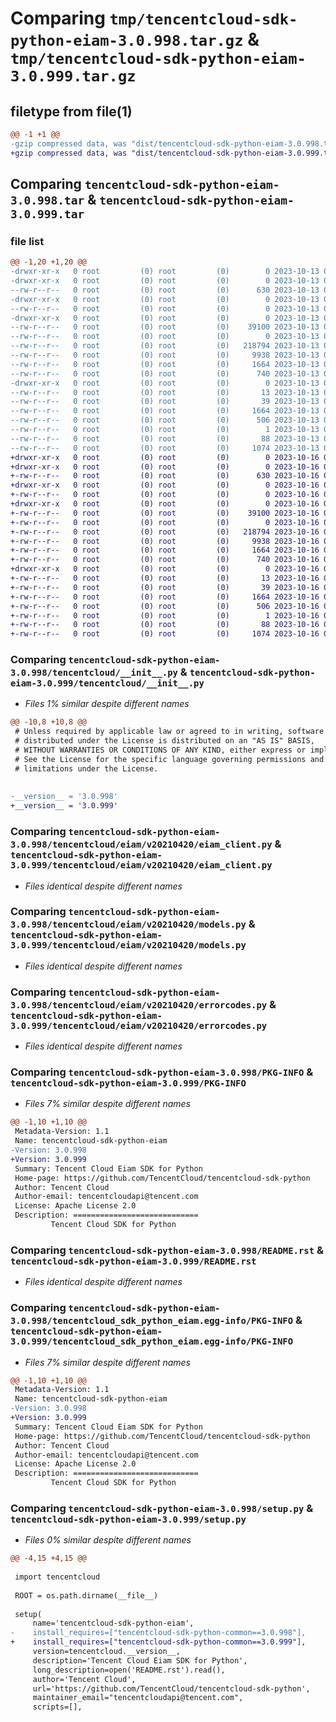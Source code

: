 # Comparing `tmp/tencentcloud-sdk-python-eiam-3.0.998.tar.gz` & `tmp/tencentcloud-sdk-python-eiam-3.0.999.tar.gz`

## filetype from file(1)

```diff
@@ -1 +1 @@
-gzip compressed data, was "dist/tencentcloud-sdk-python-eiam-3.0.998.tar", last modified: Fri Oct 13 00:27:40 2023, max compression
+gzip compressed data, was "dist/tencentcloud-sdk-python-eiam-3.0.999.tar", last modified: Mon Oct 16 00:26:58 2023, max compression
```

## Comparing `tencentcloud-sdk-python-eiam-3.0.998.tar` & `tencentcloud-sdk-python-eiam-3.0.999.tar`

### file list

```diff
@@ -1,20 +1,20 @@
-drwxr-xr-x   0 root         (0) root         (0)        0 2023-10-13 00:27:40.000000 tencentcloud-sdk-python-eiam-3.0.998/
-drwxr-xr-x   0 root         (0) root         (0)        0 2023-10-13 00:27:40.000000 tencentcloud-sdk-python-eiam-3.0.998/tencentcloud/
--rw-r--r--   0 root         (0) root         (0)      630 2023-10-13 00:27:39.000000 tencentcloud-sdk-python-eiam-3.0.998/tencentcloud/__init__.py
-drwxr-xr-x   0 root         (0) root         (0)        0 2023-10-13 00:27:40.000000 tencentcloud-sdk-python-eiam-3.0.998/tencentcloud/eiam/
--rw-r--r--   0 root         (0) root         (0)        0 2023-10-13 00:27:39.000000 tencentcloud-sdk-python-eiam-3.0.998/tencentcloud/eiam/__init__.py
-drwxr-xr-x   0 root         (0) root         (0)        0 2023-10-13 00:27:40.000000 tencentcloud-sdk-python-eiam-3.0.998/tencentcloud/eiam/v20210420/
--rw-r--r--   0 root         (0) root         (0)    39100 2023-10-13 00:27:39.000000 tencentcloud-sdk-python-eiam-3.0.998/tencentcloud/eiam/v20210420/eiam_client.py
--rw-r--r--   0 root         (0) root         (0)        0 2023-10-13 00:27:39.000000 tencentcloud-sdk-python-eiam-3.0.998/tencentcloud/eiam/v20210420/__init__.py
--rw-r--r--   0 root         (0) root         (0)   218794 2023-10-13 00:27:39.000000 tencentcloud-sdk-python-eiam-3.0.998/tencentcloud/eiam/v20210420/models.py
--rw-r--r--   0 root         (0) root         (0)     9938 2023-10-13 00:27:39.000000 tencentcloud-sdk-python-eiam-3.0.998/tencentcloud/eiam/v20210420/errorcodes.py
--rw-r--r--   0 root         (0) root         (0)     1664 2023-10-13 00:27:40.000000 tencentcloud-sdk-python-eiam-3.0.998/PKG-INFO
--rw-r--r--   0 root         (0) root         (0)      740 2023-10-13 00:27:39.000000 tencentcloud-sdk-python-eiam-3.0.998/README.rst
-drwxr-xr-x   0 root         (0) root         (0)        0 2023-10-13 00:27:40.000000 tencentcloud-sdk-python-eiam-3.0.998/tencentcloud_sdk_python_eiam.egg-info/
--rw-r--r--   0 root         (0) root         (0)       13 2023-10-13 00:27:40.000000 tencentcloud-sdk-python-eiam-3.0.998/tencentcloud_sdk_python_eiam.egg-info/top_level.txt
--rw-r--r--   0 root         (0) root         (0)       39 2023-10-13 00:27:40.000000 tencentcloud-sdk-python-eiam-3.0.998/tencentcloud_sdk_python_eiam.egg-info/requires.txt
--rw-r--r--   0 root         (0) root         (0)     1664 2023-10-13 00:27:40.000000 tencentcloud-sdk-python-eiam-3.0.998/tencentcloud_sdk_python_eiam.egg-info/PKG-INFO
--rw-r--r--   0 root         (0) root         (0)      506 2023-10-13 00:27:40.000000 tencentcloud-sdk-python-eiam-3.0.998/tencentcloud_sdk_python_eiam.egg-info/SOURCES.txt
--rw-r--r--   0 root         (0) root         (0)        1 2023-10-13 00:27:40.000000 tencentcloud-sdk-python-eiam-3.0.998/tencentcloud_sdk_python_eiam.egg-info/dependency_links.txt
--rw-r--r--   0 root         (0) root         (0)       88 2023-10-13 00:27:40.000000 tencentcloud-sdk-python-eiam-3.0.998/setup.cfg
--rw-r--r--   0 root         (0) root         (0)     1074 2023-10-13 00:27:39.000000 tencentcloud-sdk-python-eiam-3.0.998/setup.py
+drwxr-xr-x   0 root         (0) root         (0)        0 2023-10-16 00:26:58.000000 tencentcloud-sdk-python-eiam-3.0.999/
+drwxr-xr-x   0 root         (0) root         (0)        0 2023-10-16 00:26:58.000000 tencentcloud-sdk-python-eiam-3.0.999/tencentcloud/
+-rw-r--r--   0 root         (0) root         (0)      630 2023-10-16 00:26:57.000000 tencentcloud-sdk-python-eiam-3.0.999/tencentcloud/__init__.py
+drwxr-xr-x   0 root         (0) root         (0)        0 2023-10-16 00:26:58.000000 tencentcloud-sdk-python-eiam-3.0.999/tencentcloud/eiam/
+-rw-r--r--   0 root         (0) root         (0)        0 2023-10-16 00:26:57.000000 tencentcloud-sdk-python-eiam-3.0.999/tencentcloud/eiam/__init__.py
+drwxr-xr-x   0 root         (0) root         (0)        0 2023-10-16 00:26:58.000000 tencentcloud-sdk-python-eiam-3.0.999/tencentcloud/eiam/v20210420/
+-rw-r--r--   0 root         (0) root         (0)    39100 2023-10-16 00:26:57.000000 tencentcloud-sdk-python-eiam-3.0.999/tencentcloud/eiam/v20210420/eiam_client.py
+-rw-r--r--   0 root         (0) root         (0)        0 2023-10-16 00:26:57.000000 tencentcloud-sdk-python-eiam-3.0.999/tencentcloud/eiam/v20210420/__init__.py
+-rw-r--r--   0 root         (0) root         (0)   218794 2023-10-16 00:26:57.000000 tencentcloud-sdk-python-eiam-3.0.999/tencentcloud/eiam/v20210420/models.py
+-rw-r--r--   0 root         (0) root         (0)     9938 2023-10-16 00:26:57.000000 tencentcloud-sdk-python-eiam-3.0.999/tencentcloud/eiam/v20210420/errorcodes.py
+-rw-r--r--   0 root         (0) root         (0)     1664 2023-10-16 00:26:58.000000 tencentcloud-sdk-python-eiam-3.0.999/PKG-INFO
+-rw-r--r--   0 root         (0) root         (0)      740 2023-10-16 00:26:57.000000 tencentcloud-sdk-python-eiam-3.0.999/README.rst
+drwxr-xr-x   0 root         (0) root         (0)        0 2023-10-16 00:26:58.000000 tencentcloud-sdk-python-eiam-3.0.999/tencentcloud_sdk_python_eiam.egg-info/
+-rw-r--r--   0 root         (0) root         (0)       13 2023-10-16 00:26:57.000000 tencentcloud-sdk-python-eiam-3.0.999/tencentcloud_sdk_python_eiam.egg-info/top_level.txt
+-rw-r--r--   0 root         (0) root         (0)       39 2023-10-16 00:26:57.000000 tencentcloud-sdk-python-eiam-3.0.999/tencentcloud_sdk_python_eiam.egg-info/requires.txt
+-rw-r--r--   0 root         (0) root         (0)     1664 2023-10-16 00:26:57.000000 tencentcloud-sdk-python-eiam-3.0.999/tencentcloud_sdk_python_eiam.egg-info/PKG-INFO
+-rw-r--r--   0 root         (0) root         (0)      506 2023-10-16 00:26:58.000000 tencentcloud-sdk-python-eiam-3.0.999/tencentcloud_sdk_python_eiam.egg-info/SOURCES.txt
+-rw-r--r--   0 root         (0) root         (0)        1 2023-10-16 00:26:57.000000 tencentcloud-sdk-python-eiam-3.0.999/tencentcloud_sdk_python_eiam.egg-info/dependency_links.txt
+-rw-r--r--   0 root         (0) root         (0)       88 2023-10-16 00:26:58.000000 tencentcloud-sdk-python-eiam-3.0.999/setup.cfg
+-rw-r--r--   0 root         (0) root         (0)     1074 2023-10-16 00:26:57.000000 tencentcloud-sdk-python-eiam-3.0.999/setup.py
```

### Comparing `tencentcloud-sdk-python-eiam-3.0.998/tencentcloud/__init__.py` & `tencentcloud-sdk-python-eiam-3.0.999/tencentcloud/__init__.py`

 * *Files 1% similar despite different names*

```diff
@@ -10,8 +10,8 @@
 # Unless required by applicable law or agreed to in writing, software
 # distributed under the License is distributed on an "AS IS" BASIS,
 # WITHOUT WARRANTIES OR CONDITIONS OF ANY KIND, either express or implied.
 # See the License for the specific language governing permissions and
 # limitations under the License.
 
 
-__version__ = '3.0.998'
+__version__ = '3.0.999'
```

### Comparing `tencentcloud-sdk-python-eiam-3.0.998/tencentcloud/eiam/v20210420/eiam_client.py` & `tencentcloud-sdk-python-eiam-3.0.999/tencentcloud/eiam/v20210420/eiam_client.py`

 * *Files identical despite different names*

### Comparing `tencentcloud-sdk-python-eiam-3.0.998/tencentcloud/eiam/v20210420/models.py` & `tencentcloud-sdk-python-eiam-3.0.999/tencentcloud/eiam/v20210420/models.py`

 * *Files identical despite different names*

### Comparing `tencentcloud-sdk-python-eiam-3.0.998/tencentcloud/eiam/v20210420/errorcodes.py` & `tencentcloud-sdk-python-eiam-3.0.999/tencentcloud/eiam/v20210420/errorcodes.py`

 * *Files identical despite different names*

### Comparing `tencentcloud-sdk-python-eiam-3.0.998/PKG-INFO` & `tencentcloud-sdk-python-eiam-3.0.999/PKG-INFO`

 * *Files 7% similar despite different names*

```diff
@@ -1,10 +1,10 @@
 Metadata-Version: 1.1
 Name: tencentcloud-sdk-python-eiam
-Version: 3.0.998
+Version: 3.0.999
 Summary: Tencent Cloud Eiam SDK for Python
 Home-page: https://github.com/TencentCloud/tencentcloud-sdk-python
 Author: Tencent Cloud
 Author-email: tencentcloudapi@tencent.com
 License: Apache License 2.0
 Description: ============================
         Tencent Cloud SDK for Python
```

### Comparing `tencentcloud-sdk-python-eiam-3.0.998/README.rst` & `tencentcloud-sdk-python-eiam-3.0.999/README.rst`

 * *Files identical despite different names*

### Comparing `tencentcloud-sdk-python-eiam-3.0.998/tencentcloud_sdk_python_eiam.egg-info/PKG-INFO` & `tencentcloud-sdk-python-eiam-3.0.999/tencentcloud_sdk_python_eiam.egg-info/PKG-INFO`

 * *Files 7% similar despite different names*

```diff
@@ -1,10 +1,10 @@
 Metadata-Version: 1.1
 Name: tencentcloud-sdk-python-eiam
-Version: 3.0.998
+Version: 3.0.999
 Summary: Tencent Cloud Eiam SDK for Python
 Home-page: https://github.com/TencentCloud/tencentcloud-sdk-python
 Author: Tencent Cloud
 Author-email: tencentcloudapi@tencent.com
 License: Apache License 2.0
 Description: ============================
         Tencent Cloud SDK for Python
```

### Comparing `tencentcloud-sdk-python-eiam-3.0.998/setup.py` & `tencentcloud-sdk-python-eiam-3.0.999/setup.py`

 * *Files 0% similar despite different names*

```diff
@@ -4,15 +4,15 @@
 
 import tencentcloud
 
 ROOT = os.path.dirname(__file__)
 
 setup(
     name='tencentcloud-sdk-python-eiam',
-    install_requires=["tencentcloud-sdk-python-common==3.0.998"],
+    install_requires=["tencentcloud-sdk-python-common==3.0.999"],
     version=tencentcloud.__version__,
     description='Tencent Cloud Eiam SDK for Python',
     long_description=open('README.rst').read(),
     author='Tencent Cloud',
     url='https://github.com/TencentCloud/tencentcloud-sdk-python',
     maintainer_email="tencentcloudapi@tencent.com",
     scripts=[],
```

